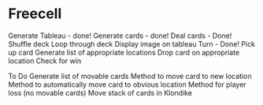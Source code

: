 # Freecell

Generate Tableau - done!
Generate cards - done!
Deal cards - Done!
  Shuffle deck
  Loop through deck
  Display image on tableau
Turn - Done!
  Pick up card
  Generate list of appropriate locations
  Drop card on appropriate location
  Check for win


To Do
  Generate list of movable cards
  Method to move card to new location
  Method to automatically move card to obvious location
  Method for player loss (no movable cards)
  Move stack of cards in Klondike